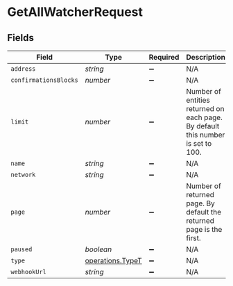 # GetAllWatcherRequest


## Fields

| Field                                                                           | Type                                                                            | Required                                                                        | Description                                                                     |
| ------------------------------------------------------------------------------- | ------------------------------------------------------------------------------- | ------------------------------------------------------------------------------- | ------------------------------------------------------------------------------- |
| `address`                                                                       | *string*                                                                        | :heavy_minus_sign:                                                              | N/A                                                                             |
| `confirmationsBlocks`                                                           | *number*                                                                        | :heavy_minus_sign:                                                              | N/A                                                                             |
| `limit`                                                                         | *number*                                                                        | :heavy_minus_sign:                                                              | Number of entities returned on each page. By default this number is set to 100. |
| `name`                                                                          | *string*                                                                        | :heavy_minus_sign:                                                              | N/A                                                                             |
| `network`                                                                       | *string*                                                                        | :heavy_minus_sign:                                                              | N/A                                                                             |
| `page`                                                                          | *number*                                                                        | :heavy_minus_sign:                                                              | Number of returned page. By default the returned page is the first.             |
| `paused`                                                                        | *boolean*                                                                       | :heavy_minus_sign:                                                              | N/A                                                                             |
| `type`                                                                          | [operations.TypeT](../../models/operations/typet.md)                            | :heavy_minus_sign:                                                              | N/A                                                                             |
| `webhookUrl`                                                                    | *string*                                                                        | :heavy_minus_sign:                                                              | N/A                                                                             |
